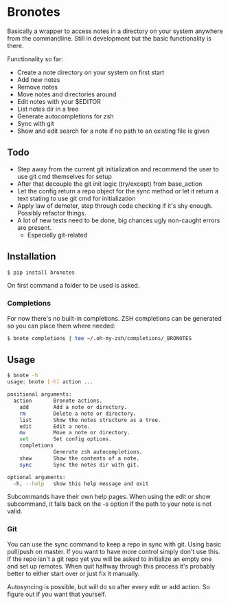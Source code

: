 # Bronotes

Basically a wrapper to access notes in a directory on your system anywhere from the commandline.
Still in development but the basic functionality is there.

Functionality so far:
  * Create a note directory on your system on first start
  * Add new notes
  * Remove notes
  * Move notes and directories around
  * Edit notes with your $EDITOR
  * List notes dir in a tree
  * Generate autocompletions for zsh
  * Sync with git
  * Show and edit search for a note if no path to an existing file is given

## Todo

  * Step away from the current git initialization and recommend the user to use git cmd themselves for setup
  * After that decouple the git init logic (try/except) from base_action
  * Let the config return a repo object for the sync method or let it return a text stating to use git cmd for initialization
  * Apply law of demeter, step through code checking if it's shy enough. Possibly refactor things.
  * A lot of new tests need to be done, big chances ugly non-caught errors are present.
    * Especially git-related

## Installation

```bash
$ pip install bronotes
```

On first command a folder to be used is asked.

### Completions

For now there's no built-in completions.
ZSH completions can be generated so you can place them where needed:
```bash
$ bnote completions | tee ~/.oh-my-zsh/completions/_BRONOTES
```

## Usage

```bash
$ bnote -h
usage: bnote [-h] action ...

positional arguments:
  action       Bronote actions.
    add        Add a note or directory.
    rm         Delete a note or directory.
    list       Show the notes structure as a tree.
    edit       Edit a note.
    mv         Move a note or directory.
    set        Set config options.
    completions
               Generate zsh autocompletions.
    show       Show the contents of a note.
    sync       Sync the notes dir with git.

optional arguments:
  -h, --help   show this help message and exit
```

Subcommands have their own help pages.
When using the edit or show subcommand, it falls back on the -s option if the path to your note is not valid.

### Git

You can use the sync command to keep a repo in sync with git. Using basic pull/push on master.
If you want to have more control simply don't use this.
If the repo isn't a git repo yet you will be asked to initialize an empty one and set up remotes.
When quit halfway through this process it's probably better to either start over or just fix it manually.

Autosyncing is possible, but will do so after every edit or add action. So figure out if you want that yourself.
